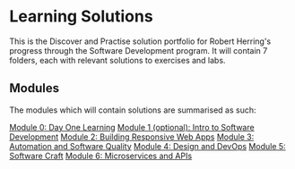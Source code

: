 # Learning Solutions

This is the Discover and Practise solution portfolio for Robert Herring's progress through the Software Development program. It will contain 7 folders, each with relevant solutions to exercises and labs.

## Modules
The modules which will contain solutions are summarised as such:

[Module 0: Day One Learning](./DayOneLearning)
[Module 1 (optional): Intro to Software Development](./Module1)
[Module 2: Building Responsive Web Apps](./Module2)
[Module 3: Automation and Software Quality](./Module3)
[Module 4: Design and DevOps](./Module4)
[Module 5: Software Craft](./Module5)
[Module 6: Microservices and APIs](./Module6) 
